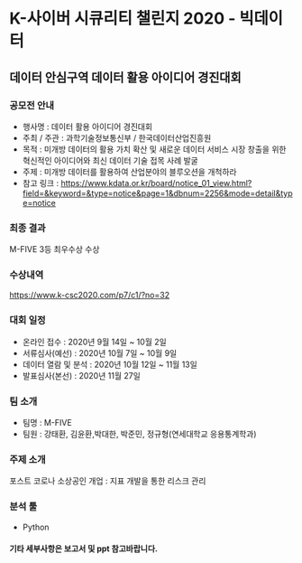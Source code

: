 # K-사이버 시큐리티 챌린지 2020 - 빅데이터
## 데이터 안심구역 데이터 활용 아이디어 경진대회

### 공모전 안내
* 행사명 : 데이터 활용 아이디어 경진대회
* 주최 / 주관 : 과학기술정보통신부 / 한국데이터산업진흥원
* 목적 : 미개방 데이터의 활용 가치 확산 및 새로운 데이터 서비스 시장 창출을 위한 혁신적인 아이디어와 최신 데이터 기술 접목 사례 발굴
* 주제 : 미개방 데이터를 활용하여 산업분야의 블루오션을 개척하라
* 참고 링크 : https://www.kdata.or.kr/board/notice_01_view.html?field=&keyword=&type=notice&page=1&dbnum=2256&mode=detail&type=notice

### 최종 결과
M-FIVE 3등 최우수상 수상

### 수상내역
https://www.k-csc2020.com/p7/c1/?no=32

### 대회 일정
* 온라인 접수 : 2020년 9월 14일 ~ 10월 2일
* 서류심사(예선) : 2020년 10월 7일 ~ 10월 9일
* 데이터 열람 및 분석 : 2020년 10월 12일 ~ 11월 13일
* 발표심사(본선) : 2020년 11월 27일 

### 팀 소개
* 팀명 : M-FIVE
* 팀원 : 강태환, 김윤환,박대한, 박준민, 정규형(연세대학교 응용통계학과)

### 주제 소개
포스트 코로나 소상공인 개업 : 지표 개발을 통한 리스크 관리

### 분석 툴
* Python

#### 기타 세부사항은 보고서 및 ppt 참고바랍니다.
